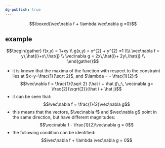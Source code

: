 ```yaml
---
dg-publish: true
---
```


$$\boxed{\vec\nabla f + \lambda \vec\nabla g =0}$$
## example
$$\begin{gather}
	f(x,y) = 1+xy \\
	g(x,y) = x^{2} + y^{2} =1 \\\\
	\vec\nabla f = y\,\hat{i}+x\,\hat{j} \\
	\vec\nabla g = 2x\,\hat{i}+ 2y\,\hat{j} \\
\end{gather}$$
- it is known that the maxima of the function with respect to the constraint lies at $x=y=\frac{1}{\sqrt 2}$, and $\lambda = - \frac{1}{2}:$ 
$$\vec\nabla f = \frac{1}{\sqrt 2} (\hat i + \hat j)\,;\, \vec\nabla g= \frac{2}{\sqrt{2}}(\hat i + \hat j)$$
- it can be seen that: 
$$\vec\nabla f = \frac{1}{2}\vec\nabla g$$
- this means that the vectors, $\vec\nabla f$ and $\vec\nabla g$ point in the same direction, but have different magnitudes: 
$$\vec\nabla f - \frac{1}{2}\vec\nabla g = 0$$
- the following condition can be identified: 
$$\vec\nabla f  + \lambda \vec\nabla g = 0$$
